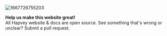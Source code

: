 ![1667726755203](https://user-images.githubusercontent.com/84468262/215251626-f97b8a88-2c27-48b6-874b-6e8e0fc8c1b1.png)


**Help us make this website great!**
<br> All Hapvey website & docs are open source. See something that's wrong or unclear? Submit a pull request.
